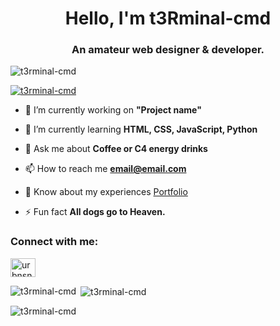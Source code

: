 <h1 align="center">Hello, I'm t3Rminal-cmd</h1>
<h3 align="center">An amateur web designer & developer.</h3>

<p align="left"> <img src="https://komarev.com/ghpvc/?username=t3rminal-cmd&label=Profile%20views&color=0e75b6&style=flat" alt="t3rminal-cmd" /> </p>

<p align="left"> <a href="https://github.com/ryo-ma/github-profile-trophy"><img src="https://github-profile-trophy.vercel.app/?username=t3rminal-cmd" alt="t3rminal-cmd" /></a> </p>

- 🔭 I’m currently working on **"Project name"**

- 🌱 I’m currently learning **HTML, CSS, JavaScript, Python**

- 💬 Ask me about **Coffee or C4 energy drinks**

- 📫 How to reach me **email@email.com**

- 📄 Know about my experiences [Portfolio](Portfolio)

- ⚡ Fun fact **All dogs go to Heaven.**

<h3 align="left">Connect with me:</h3>
<p align="left">
<a href="https://instagram.com/urbnsnapshot" target="blank"><img align="center" src="https://raw.githubusercontent.com/rahuldkjain/github-profile-readme-generator/master/src/images/icons/Social/instagram.svg" alt="urbnsnapshot" height="30" width="40" /></a>
</p>

<p><img align="left" src="https://github-readme-stats.vercel.app/api/top-langs?username=t3rminal-cmd&show_icons=true&locale=en&layout=compact" alt="t3rminal-cmd" /></p>

<p>&nbsp;<img align="center" src="https://github-readme-stats.vercel.app/api?username=t3rminal-cmd&show_icons=true&locale=en" alt="t3rminal-cmd" /></p>

<p><img align="center" src="https://github-readme-streak-stats.herokuapp.com/?user=t3rminal-cmd&" alt="t3rminal-cmd" /></p>
